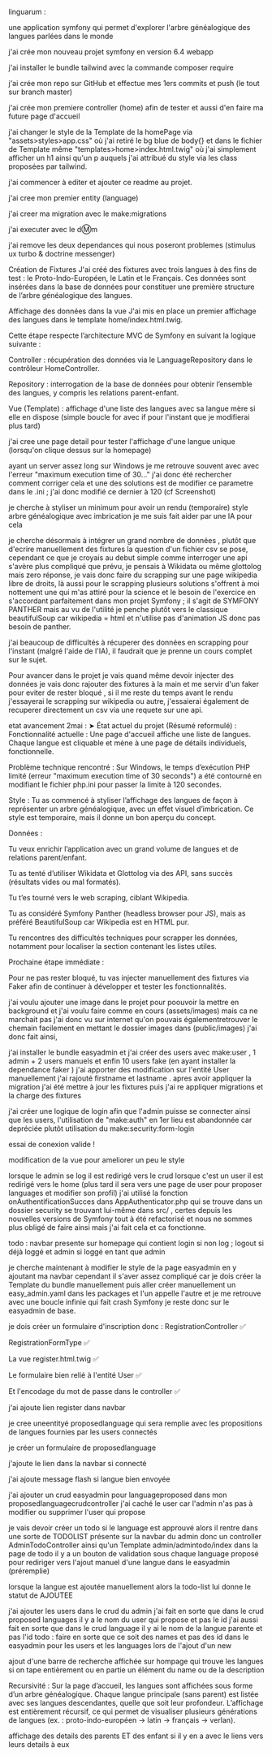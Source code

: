linguarum :

une application symfony qui permet d'explorer l'arbre généalogique des langues parlées dans le monde

j'ai crée mon nouveau projet symfony en version 6.4 webapp

j'ai installer le bundle tailwind avec la commande composer require

j'ai crée mon repo sur GitHub et effectue mes 1ers commits et push (le tout sur branch master)

j'ai crée mon premiere controller (home) afin de tester et aussi d'en faire ma future page d'accueil

j'ai changer le style de la Template de la homePage via "assets>styles>app.css" où j'ai retiré le bg blue de body{} et dans le fichier de Template même "templates>home>index.html.twig" où j'ai simplement afficher un h1 ainsi qu'un p auquels j'ai attribué du style via les class proposées par tailwind.

j'ai commencer à editer et ajouter ce readme au projet.

j'ai cree mon premier entity (language)

j'ai creer ma migration avec le make:migrations

j'ai executer avec le d:m:m

j'ai remove les deux dependances qui nous poseront problemes (stimulus ux turbo & doctrine messenger)

Création de Fixtures
J'ai créé des fixtures avec trois langues à des fins de test : le Proto-Indo-Européen, le Latin et le Français. Ces données sont insérées dans la base de données pour constituer une première structure de l’arbre généalogique des langues.

Affichage des données dans la vue
J'ai mis en place un premier affichage des langues dans le template home/index.html.twig.

Cette étape respecte l’architecture MVC de Symfony en suivant la logique suivante :

Controller : récupération des données via le LanguageRepository dans le contrôleur HomeController.

Repository : interrogation de la base de données pour obtenir l’ensemble des langues, y compris les relations parent-enfant.

Vue (Template) : affichage d'une liste des langues avec sa langue mère si elle en dispose (simple boucle for avec if pour l'instant que je modifierai plus tard)

j'ai cree une page detail pour tester l'affichage d'une langue unique (lorsqu'on clique dessus sur la homepage)

ayant un server assez long sur Windows je me retrouve souvent avec avec l'erreur "maximum execution time of 30..." j'ai donc été rechercher comment corriger cela et une des solutions est de modifier ce parametre dans le .ini ; j'ai donc modifié ce dernier à 120 (cf Screenshot)

je cherche à styliser un minimum pour avoir un rendu (temporaire) style arbre généalogique avec imbrication je me suis fait aider par une IA pour cela

je cherche désormais à intégrer un grand nombre de données , plutôt que d'ecrire manuellement des fixtures la question d'un fichier csv se pose, cependant ce que je croyais au debut simple comme interroger une api s'avère plus compliqué que prévu, je pensais à Wikidata ou même glottolog mais zero réponse, je vais donc faire du scrapping sur une page wikipedia libre de droits, là aussi pour le scrapping plusieurs solutions s'offrent à moi nottement une qui m'as attiré pour la science et le besoin de l'exercice en s'accordant parfaitement dans mon projet Symfony ; il s'agit de SYMFONY PANTHER mais au vu de l'utilité je penche plutôt vers le classique beautifulSoup car wikipedia = html et n'utilise pas d'animation JS donc pas besoin de panther.

j'ai beaucoup de difficultés à récuperer des données en scrapping pour l'instant (malgré l'aide de l'IA), il faudrait que je prenne un cours complet sur le sujet.

Pour avancer dans le projet je vais quand même devoir injecter des données je vais donc rajouter des fixtures à la main et me servir d'un faker pour eviter de rester bloqué , si il me reste du temps avant le rendu j'essayerai le scrapping sur wikipedia ou autre, j'essaierai également de recuperer directement un csv via une requete sur une api.

etat avancement 2mai :
➤ État actuel du projet (Résumé reformulé) :
Fonctionnalité actuelle : Une page d'accueil affiche une liste de langues. Chaque langue est cliquable et mène à une page de détails individuels, fonctionnelle.

Problème technique rencontré : Sur Windows, le temps d’exécution PHP limité (erreur "maximum execution time of 30 seconds") a été contourné en modifiant le fichier php.ini pour passer la limite à 120 secondes.

Style : Tu as commencé à styliser l’affichage des langues de façon à représenter un arbre généalogique, avec un effet visuel d’imbrication. Ce style est temporaire, mais il donne un bon aperçu du concept.

Données :

Tu veux enrichir l’application avec un grand volume de langues et de relations parent/enfant.

Tu as tenté d’utiliser Wikidata et Glottolog via des API, sans succès (résultats vides ou mal formatés).

Tu t’es tourné vers le web scraping, ciblant Wikipedia.

Tu as considéré Symfony Panther (headless browser pour JS), mais as préféré BeautifulSoup car Wikipedia est en HTML pur.

Tu rencontres des difficultés techniques pour scrapper les données, notamment pour localiser la section contenant les listes utiles.

Prochaine étape immédiate :

Pour ne pas rester bloqué, tu vas injecter manuellement des fixtures via Faker afin de continuer à développer et tester les fonctionnalités.

j'ai voulu ajouter une image dans le projet pour poouvoir la mettre en background et j'ai voulu faire comme en cours (assets/images) mais ca ne marchait pas j'ai donc vu sur internet qu'on pouvais égalementretrouver le chemain facilement en mettant le dossier images dans (public/images) j'ai donc fait ainsi,

j'ai installer le bundle easyadmin et j'ai créer des users avec make:user , 1 admin + 2 users manuels et enfin 10 users fake (en ayant installer la dependance faker ) j'ai apporter des modification sur l'entité User manuellement j'ai rajouté firstname et lastname . apres avoir appliquer la migration j'ai été mettre à jour les fixtures puis j'ai re appliquer migrations et la charge des fixtures

j'ai créer une logique de login afin que l'admin puisse se connecter ainsi que les users, l'utilisation de "make:auth" en 1er lieu est abandonnée car depréciée plutôt utilisation du make:security:form-login

essai de conexion valide !

modification de la vue pour ameliorer un peu le style

lorsque le admin se log il est redirigé vers le crud
lorsque c'est un user il est redirigé vers le home (plus tard il sera vers une page de user pour proposer languages et modifier son profil) j'ai utilisé la fonction onAuthentificationSucces dans AppAuthenticator.php qui se trouve dans un dossier security se trouvant lui-même dans src/ , certes depuis les nouvelles versions de Symfony tout à été refactorisé et nous ne sommes plus obligé de faire ainsi mais j'ai fait cela et ca fonctionne.

todo : navbar presente sur homepage qui contient login si non log ; logout si déjà loggé et admin si loggé en tant que admin

je cherche maintenant à modifier le style de la page easyadmin en y ajoutant ma navbar cependant il s'aver assez compliqué car je dois créer la Template du bundle manuellement puis aller créer manuellement un easy_admin.yaml dans les packages et l'un appelle l'autre et je me retrouve avec une boucle infinie qui fait crash Symfony je reste donc sur le easyadmin de base.

je dois créer un formulaire d'inscription donc :
RegistrationController ✅

RegistrationFormType ✅

La vue register.html.twig ✅

Le formulaire bien relié à l'entité User ✅

Et l'encodage du mot de passe dans le controller ✅

j'ai ajoute lien register dans navbar

je cree uneentityé proposedlanguage qui sera remplie avec les propositions de langues fournies par les users connectés

je créer un formulaire de proposedlanguage

j'ajoute le lien dans la navbar si connecté

j'ai ajoute message flash si langue bien envoyée

j'ai ajouter un crud easyadmin pour languageproposed
dans mon proposedlanguagecrudcontroller j'ai caché le user car l'admin n'as pas à modifier ou supprimer l'user qui propose

je vais devoir créer un todo si le language est approuvé alors il rentre dans une sorte de TODOLIST présente sur la navbar du admin
donc un controller AdminTodoController
ainsi qu'un Template admin/admintodo/index
dans la page de todo il y a un bouton de validation sous chaque language proposé pour rediriger vers l'ajout manuel d'une langue dans le easyadmin (préremplie)

lorsque la langue est ajoutée manuellement alors la todo-list lui donne le statut de AJOUTEE

j'ai ajouter les users dans le crud du admin
j'ai fait en sorte que dans le crud proposed languages il y a le nom du user qui propose et pas le id
j'ai aussi fait en sorte que dans le crud language il y ai le nom de la langue parente et pas l'id
todo : faire en sorte que ce soit des names et pas des id dans le easyadmin pour les users et les languages lors de l'ajout d'un new

ajout d'une barre de recherche affichée sur hompage qui trouve les langues si on tape entièrement ou en partie un élément du name ou de la description

Recursivité : Sur la page d’accueil, les langues sont affichées sous forme d’un arbre généalogique. Chaque langue principale (sans parent) est listée avec ses langues descendantes, quelle que soit leur profondeur. L’affichage est entièrement récursif, ce qui permet de visualiser plusieurs générations de langues (ex. : proto-indo-européen → latin → français → verlan).

affichage des details des parents ET des enfant si il y en a avec le liens vers leurs details à eux
